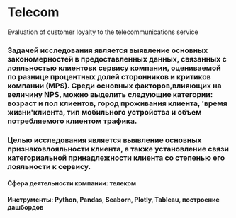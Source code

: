 # Telecom
Evaluation of customer loyalty to the telecommunications service
### Задачей исследования является выявление основных закономерностей в предоставленных данных, связанных с лояльностью клиентовк сервису компании, оцениваемой по разнице процентных долей сторонников и критиков компании (MPS). Среди основных факторов,влияющих на величину NPS, можно выделить следующие категории: возраст и пол клиентов, город проживания клиента, 'время жизни'клиента, тип мобильного устройства и объем потребляемого клиентом трафика.
### Целью исследования является выявление основных признаковлояльности клиента, а также установление связи категориальной принадлежности клиента со степенью его лояльности к сервису. 
#### Сфера деятельности компании: телеком
#### Инструменты: Python, Pandas, Seaborn, Plotly, Tableau, построение дашбордов
